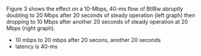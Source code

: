 Figure 3 shows the effect on a 10-Mbps, 40-ms flow of BtlBw abruptly doubling to 20 Mbps after 20 seconds of steady operation (left graph) then dropping to 10 Mbps after another 20 seconds of steady operation at 20 Mbps (right graph).

- 10 mbps to 20 mbps after 20 secons, another 20 seconds
- latency is 40-ms
